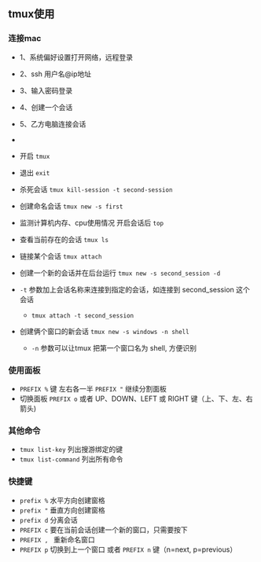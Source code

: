 ## tmux使用

### 连接mac
* 1、系统偏好设置打开网络，远程登录
* 2、ssh 用户名@ip地址
* 3、输入密码登录
* 4、创建一个会话
* 5、乙方电脑连接会话
* 

* 开启 `tmux`
* 退出 `exit`
* 杀死会话 `tmux kill-session -t second-session`
* 创建命名会话 `tmux new -s first`
* 监测计算机内存、cpu使用情况 开启会话后 `top`
* 查看当前存在的会话 `tmux ls`
* 链接某个会话 `tmux attach`
* 创建一个新的会话并在后台运行 `tmux new -s second_session -d`
* `-t` 参数加上会话名称来连接到指定的会话，如连接到 second_session 这个会话
	* `tmux attach -t second_session`

* 创建俩个窗口的新会话 `tmux new -s windows -n shell`
	* `-n` 参数可以让tmux 把第一个窗口名为 shell, 方便识别

### 使用面板

* `PREFIX %` 键 左右各一半 `PREFIX "` 继续分割面板
* 切换面板 `PREFIX o` 或者 UP、DOWN、LEFT 或 RIGHT 键（上、下、左、右箭头)

### 其他命令
* `tmux list-key` 列出搜游绑定的键
* `tmux list-command` 列出所有命令

### 快捷键
* `prefix %` 水平方向创建窗格
* `prefix "` 垂直方向创建窗格
* `prefix d` 分离会话
* `PREFIX c` 要在当前会话创建一个新的窗口，只需要按下
* `PREFIX , ` 重新命名窗口
* `PREFIX p` 切换到上一个窗口  或者 `PREFIX n` 键（n=next, p=previous）
